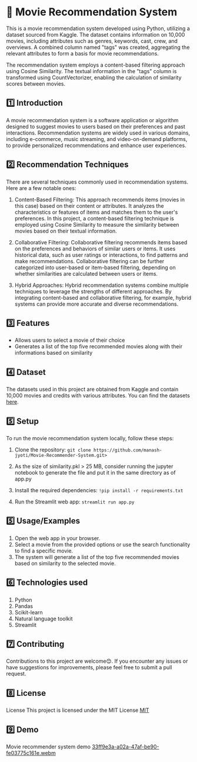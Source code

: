# :movie_camera: Movie Recommendation System

This is a movie recommendation system developed using Python, utilizing a dataset sourced from Kaggle. The dataset contains information on 10,000 movies, including attributes such as genres, keywords, cast, crew, and overviews. A combined column named "tags" was created, aggregating the relevant attributes to form a basis for movie recommendations.

The recommendation system employs a content-based filtering approach using Cosine Similarity. The textual information in the "tags" column is transformed using CountVectorizer, enabling the calculation of similarity scores between movies.

## :one: Introduction

A movie recommendation system is a software application or algorithm designed to suggest movies to users based on their preferences and past interactions. Recommendation systems are widely used in various domains, including e-commerce, music streaming, and video-on-demand platforms, to provide personalized recommendations and enhance user experiences.

## :two: Recommendation Techniques

There are several techniques commonly used in recommendation systems. Here are a few notable ones:

1. Content-Based Filtering: This approach recommends items (movies in this case) based on their content or attributes. It analyzes the characteristics or features of items and matches them to the user's preferences. In this project, a content-based filtering technique is employed using Cosine Similarity to measure the similarity between movies based on their textual information.

2. Collaborative Filtering: Collaborative filtering recommends items based on the preferences and behaviors of similar users or items. It uses historical data, such as user ratings or interactions, to find patterns and make recommendations. Collaborative filtering can be further categorized into user-based or item-based filtering, depending on whether similarities are calculated between users or items.

3. Hybrid Approaches: Hybrid recommendation systems combine multiple techniques to leverage the strengths of different approaches. By integrating content-based and collaborative filtering, for example, hybrid systems can provide more accurate and diverse recommendations.


## :three: Features

- Allows users to select a movie of their choice
- Generates a list of the top five recommended movies along with their informations based on similarity


## :four: Dataset

The datasets used in this project are obtained from Kaggle and contain 10,000 movies and credits with various attributes. You can find the datasets [here](https://www.kaggle.com/datasets/gazu468/tmdb-10000-movies-dataset).
## :five: Setup

To run the movie recommendation system locally, follow these steps:

1. Clone the repository: `git clone https://github.com/manash-jyoti/Movie-Recommender-System.git>`

2. As the size of similarity.pkl > 25 MB, consider running the jupyter notebook to generate the file and put it in the same directory as of app.py

3. Install the required dependencies: `!pip install -r requirements.txt`

4. Run the Streamlit web app: `streamlit run app.py`

## :five: Usage/Examples

1. Open the web app in your browser.
2. Select a movie from the provided options or use the search functionality to find a specific movie.
3. The system will generate a list of the top five recommended movies based on similarity to the selected movie.

## :six: Technologies used

1. Python
2. Pandas
3. Scikit-learn
4. Natural language toolkit
5. Streamlit


## :seven: Contributing

Contributions to this project are welcome😊. If you encounter any issues or have suggestions for improvements, please feel free to submit a pull request.


## :eight: License

License
This project is licensed under the MIT License [MIT](https://choosealicense.com/licenses/mit/)


## :nine: Demo

Movie recommender system demo [33ff9e3a-a02a-47af-be90-fe03775c161e.webm](https://github.com/manash-jyoti/Netflix-dashboard/assets/90838725/33d9c65d-c32a-4c68-ae97-0199aef3da1b)

